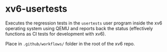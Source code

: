 # xv6-usertests

Executes the regression tests in the `usertests` user program inside the xv6 operating system using QEMU and reports back the status (effectively functions as CI tests for development with xv6).

Place in `.github/workflows/` folder in the root of the xv6 repo.
